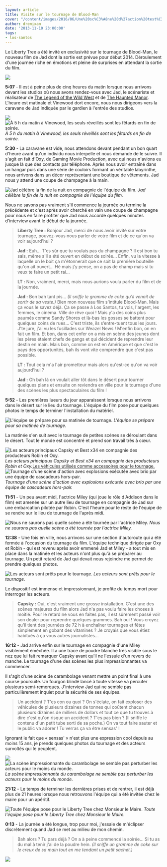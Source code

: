```yaml
---
layout: article
title: Visite sur le tournage de Blood-Man
cover: "/content/images/2016/06/Une%20sc%C3%A8ne%20d%27action%20test%C3%A9%20avant%20d%27%C3%AAtre%20r%C3%A9alis%C3%A9%20.jpg"
author: dremixam
date: '2013-11-10 23:00:00'
tags:
- los-santos
---
```


Le Liberty Tree a été invité en exclusivité sur le tournage de Blood-Man, le nouveau film de Jad dont la sortie est prévue pour début 2014. Déroulement d'une journée riche en émotions et pleine de surprises en attendant la sortie du film.

![](/content/images/2016/06/Blood-Man%20premier%20poster.png)

**5:07** - Il est à peine plus de cinq heures du matin lorsque nous arrivons devant les studios où nous avons rendez-vous avec Jad, le scénariste et réalisateur de [The Legend of the Wild West](http://www.youtube.com/watch?v=cumIvrqCMOo) et de [The Haunted Manor](http://www.youtube.com/watch?v=YTYzBeGbdRg). L'heure est matinale et Vinewood dort encore, nous nous dirigeons vers la caravane de Jad indiquée par le gardien à l'entrée des studios.

![](/content/images/2016/06/vinewood%20studios%20entrance.jpg)
![À 5 h du matin à Vinewood, les seuls réveillés sont les fêtards en fin de soirée.](/content/images/2016/06/caravane.jpg)
_À 5 h du matin à Vinewood, les seuls réveillés sont les fêtards en fin de soirée._

**5:30** - La caravane est vide, nous attendons devant pendant un bon quart d'heure avant qu'un individu nous interpelle et nous demande de le suivre. Il s'agit en fait d'Oxy, de Gaming Movie Production, avec qui nous n'avions eu jusque là que des contacts par téléphone. Après nous avoir entraîné dans un hangar puis dans une série de couloirs formant un véritable labyrinthe, nous arrivons dans un décor représentant une boutique de vêtements. Jad nous y attend une coupe de champagne à la main.

![Jad célèbre la fin de la nuit en compagnie de l'équipe du film.](/content/images/2016/06/Dans%20la%20maison%20du%20maire%20avec%20le%20r%C3%A9alisateur%20Jad%20en%20premier%20plan%20ainsi%20que%20quelques%20acteurs%20%28%20best_x34%20et%20Pro_Ninja_98%20ect.%29%20.jpg)
_Jad célèbre la fin de la nuit en compagnie de l'équipe du film._

Nous ne savons pas vraiment s'il commence la journée ou termine la précédente et c'est après avoir cherché en vain une coupe de champagne pour nous en faire profiter que Jad nous accorde quelques minutes d'interview avant le début de la journée.

> **Liberty Tree :** Bonjour Jad, merci de nous avoir invité sur votre tournage, pouvez-vous nous parler de votre film et de ce qu'on va voir aujourd'hui ?
> 
> **Jad :** Euh… T'es sûr que tu voulais pas du champagne ? Il est bon tu sais, même s'il a été ouvert en début de soirée… Enfin, vu la vitesse à laquelle on le boit ça m'étonnerait que ce soit la première bouteille qu'on ait ouvert… Hé mais j'y pense, on a pas de champ mais si tu veux te faire un petit rai…
> 
> **LT :** Non, vraiment, merci, mais nous aurions voulu parler du film et de la journée.
> 
> **Jad :** Bon bah tant pis… _(Il sniffe le gramme de coke qu'il venait de sortir de sa veste.)_ Bien mon nouveau film s'intitule Blood-Man. Mais ça vous le savez déjà. Ça se passe à Los Santos, tu vois, l'argent, les femmes, le cinéma. Ville de rêve quoi ! Mais y'a des coins plus paumés comme Sandy Shores et là-bas les gosses se battent pour quelques coins de rues… C'est triste, ils s’entre-tuent tous les jours. J'te jure, j'ai vu les fusillades sur Weazel News ! M'enfin bon, on en fait un film. Et bon, dans cet enfer on a mis en scène des jeunes dont les pères étaient chefs de gangs et qui décident de reprendre leur destin en main. Mais bon, comme on est en Amérique et que c'est le pays des opportunités, bah ils vont vite comprendre que c'est pas possible.
> 
> **LT :** Tout cela m'a l'air prometteur mais alors qu'est-ce qu'on va voir aujourd'hui ?
> 
> **Jad :** Oh bah là on voulait aller tôt dans le désert pour tourner quelques plans et ensuite on reviendra en ville pour le tournage d'une des scènes les plus spectaculaires du film !

**5:52** - Les premières lueurs du jour apparaissent lorsque nous arrivons dans le désert sur le lieu du tournage. L'équipe du film pose pour quelques photos le temps de terminer l'installation du matériel.

![L'équipe se prépare pour sa matinée de tournage.](/content/images/2016/06/0_0%20%2838%29.jpg)
_L'équipe se prépare pour sa matinée de tournage._

La matinée s'en suit avec le tournage de petites scènes se déroulant dans le désert. Tout le monde est concentré et prend son travail très à cœur.

![Les acteurs principaux Capsky et Best x34 en compagnie des producteurs Robin et Oxy.](/content/images/2016/06/Les%20deux%20acteurs%20principaux%20%28Capsky%20et%20Best_x34%20%29%20ainsi%20que%20les%20deux%20producteurs%20%28%20Robin%20et%20Oxy%29%20une%20grande%20sc%C3%A8ne%20du%20film.jpg)
_Les acteurs principaux Capsky et Best x34 en compagnie des producteurs Robin et Oxy._[Les véhicules utilisés comme accessoires pour le tournage.](/content/images/2016/06/Les%20v%C3%A9hicules%20utilis%C3%A9%20pour%20beaucoup%20de%20sc%C3%A8nes%20importantes.jpg)
![Tournage d'une scène d'action avec explosions exécutée avec brio par une équipe de cascadeurs hors-pair.](/content/images/2016/06/Une%20sc%C3%A8ne%20d%27action%20test%C3%A9%20avant%20d%27%C3%AAtre%20r%C3%A9alis%C3%A9%20_0.jpg)
_Tournage d'une scène d'action avec explosions exécutée avec brio par une équipe de cascadeurs hors-pair._

**11:51** - Un peu avant midi, l'actrice Miley (qui joue le rôle d'Addison dans le film) est amenée sur un autre lieu de tournage en compagnie de Jad sur une embarcation pilotée par Robin. C'est l'heure pour le reste de l'équipe de se rendre sur le lieu de tournage de l'après midi.

![Nous ne saurons pas quelle scène a été tournée par l'actrice Miley.](/content/images/2016/06/Addison%20%28%20jou%C3%A9%20par%20Miley%29%20amen%C3%A9%20au%20lieu%20du%20tournage%20.jpg)
_Nous ne saurons pas quelle scène a été tournée par l'actrice Miley._

**12:38** - Une fois en ville, nous arrivons sur une section d'autoroute qui a été fermée à l'occasion du tournage du film. L'équipe technique dirigée par Oxy et Robin - qui est revenu après avoir emmené Jad et Miley - a tout mis en place dans la matinée et les acteurs n'ont plus qu'à se préparer au tournage. Un petit retard de Jad qui devait nous rejoindre me permet de prendre quelques photos.

![Les acteurs sont prêts pour le tournage.](/content/images/2016/06/Les%20Bloods%20se%20pr%C3%A9parant%20%C3%A0%20la%20grande%20course%20poursuite%20du%20fourgon.jpg)
_Les acteurs sont prêts pour le tournage._

Le dispositif est immense et impressionnant, je profite du temps mort pour interroger les acteurs.

> **Capsky :** Oui, c'est vraiment une grosse installation. C'est une des scènes majeures du film alors Jad n'a pas voulu faire les choses à moitié. Pour le retard ne vous en faites pas, il est sûrement passé voir son dealer pour reprendre quelques grammes. Bah oui ! Vous croyez qu'il tient des journées de 72 h à enchaîner tournages et fêtes simplement en gobant des vitamines ? Je croyais que vous étiez habitués à ça vous autres journalistes…

**16:12** - Jad arrive enfin sur le tournage en compagnie d'une Miley visiblement éméchée. Il a une trace de poudre blanche très visible sous le nez que lui fait remarquer Capsky avant qu'il ne l'essuie d'un revers de manche. Le tournage d'une des scènes les plus impressionnantes va commencer.

Il s'agit d'une scène de carambolage venant mettre un point final à une course poursuite. Un fourgon blindé lancé à toute vitesse va percuter plusieurs semi-remorques. J'interview Jad qui ne semble pas particulièrement inquiet pour la sécurité de ses équipes.

> Un accident ? T'es con ou quoi ? On s'éclate, on fait exploser des véhicules de plusieurs dizaines de tonnes qui coûtent chacun plusieurs dizaines de milliers de dollars et tout ce que tu trouves à dire c'est qu'on risque un accident ? T'es pas bien ? (Il sniffe le contenu d'un petit tube sorti de sa poche.) On va tout faire sauter et le public va adorer ! Tu verras ça va être sensas' !

Ignorant le fait que « sensas' » n'est plus une expression cool depuis au moins 15 ans, je prends quelques photos du tournage et des acteurs survoltés qui le peuplent.

![](/content/images/2016/06/Course%20poursuite%20du%20fougon%20blind%C3%A9%20qui%20a%20provoqu%C3%A9%20un%20%C3%A9norme%20embouteillage%20.jpg)
![La scène impressionnante du carambolage ne semble pas perturber les acteurs pour le moins du monde.](/content/images/2016/06/Un%20acteur%20pendant%20le%20tournage%20de%20la%20sc%C3%A8ne%20de%20la%20course%20poursuite%20du%20fougon%20blind%C3%A9.jpg)
_La scène impressionnante du carambolage ne semble pas perturber les acteurs pour le moins du monde._

**21:12** - Le temps de terminer les dernières prises et de rentrer, il est déjà plus de 21 heures lorsque nous retrouvons l'équipe qui a été invitée chez le maire pour un apéritif.

![Toute l'équipe pose pour le Liberty Tree chez Monsieur le Maire.](/content/images/2016/06/Les%20acteurs%20du%20film%20en%20costume%20dans%20la%20maison%20du%20maire%20.jpg)
_Toute l'équipe pose pour le Liberty Tree chez Monsieur le Maire._

**0:13** - La journée a été longue, trop pour moi, j'essaie de m'éclipser discrètement quand Jad se met au milieu de mon chemin.

> Bah alors ? Tu pars déjà ? On a à peine commencé la soirée… Si tu as du mal à tenir j'ai de la poudre hein. _(Il sniffe un gramme de coke sur le creux de sa main tout en me tendant un petit sachet.)_

![](/content/images/2016/06/Vinewood%20sign.jpg)